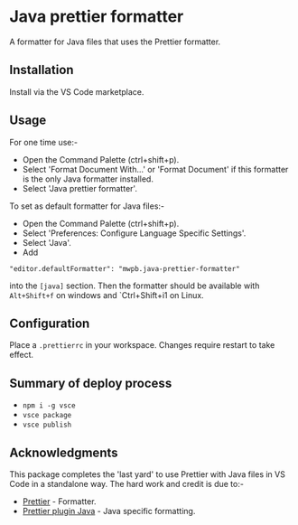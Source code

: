 # Java prettier formatter

A formatter for Java files that uses the Prettier formatter.

## Installation

Install via the VS Code marketplace.

## Usage

For one time use:-

* Open the Command Palette (ctrl+shift+p).
* Select 'Format Document With...' or 'Format Document' if this formatter is the only Java formatter installed.
* Select 'Java prettier formatter'.

To set as default formatter for Java files:-

* Open the Command Palette (ctrl+shift+p).
* Select 'Preferences: Configure Language Specific Settings'.
* Select 'Java'.
* Add 

```
"editor.defaultFormatter": "mwpb.java-prettier-formatter"
```

into the `[java]` section.
Then the formatter should be available with `Alt+Shift+f` on windows and `Ctrl+Shift+i1 on Linux.

## Configuration

Place a `.prettierrc` in your workspace.
Changes require restart to take effect.

## Summary of deploy process

* `npm i -g vsce`
* `vsce package`
* `vsce publish`

## Acknowledgments

This package completes the 'last yard' to use Prettier with Java files in VS Code in a standalone way.
The hard work and credit is due to:-

* [Prettier](https://prettier.io/) - Formatter.
* [Prettier plugin Java](https://github.com/jhipster/prettier-java/tree/master/packages/prettier-plugin-java) - Java specific formatting.